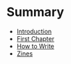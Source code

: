 # Summary

* [Introduction](README.md)
* [First Chapter](chapter1.md)
* [How to Write](/write.md)
* [Zines](zines.md)



